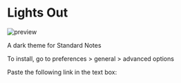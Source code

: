 # Lights Out

![preview](https://raw.githubusercontent.com/m00t316/lights-out/main/lights-out-preview.png)

A dark theme for Standard Notes

To install, go to preferences > general > advanced options

Paste the following link in the text box:

